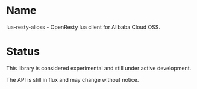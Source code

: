 Name
====
lua-resty-alioss - OpenResty lua client for Alibaba Cloud OSS.

Status
======
This library is considered experimental and still under active development.

The API is still in flux and may change without notice.
